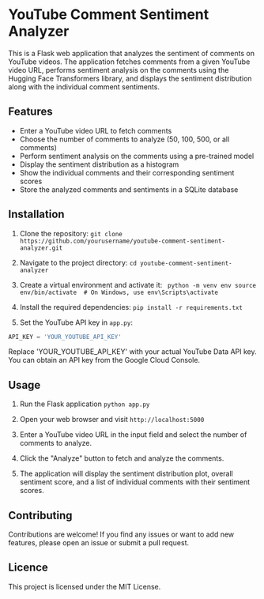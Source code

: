 # YouTube Comment Sentiment Analyzer

This is a Flask web application that analyzes the sentiment of comments on YouTube videos. The application fetches comments from a given YouTube video URL, performs sentiment analysis on the comments using the Hugging Face Transformers library, and displays the sentiment distribution along with the individual comment sentiments.

## Features

- Enter a YouTube video URL to fetch comments
- Choose the number of comments to analyze (50, 100, 500, or all comments)
- Perform sentiment analysis on the comments using a pre-trained model
- Display the sentiment distribution as a histogram
- Show the individual comments and their corresponding sentiment scores
- Store the analyzed comments and sentiments in a SQLite database

## Installation

1. Clone the repository:
   `git clone https://github.com/yourusername/youtube-comment-sentiment-analyzer.git`

2. Navigate to the project directory:
  `cd youtube-comment-sentiment-analyzer`

3. Create a virtual environment and activate it:
 ` python -m venv env
source env/bin/activate  # On Windows, use env\Scripts\activate`

4. Install the required dependencies:
  `pip install -r requirements.txt`

5. Set the YouTube API key in `app.py`:

```python
API_KEY = 'YOUR_YOUTUBE_API_KEY'
```

Replace 'YOUR_YOUTUBE_API_KEY' with your actual YouTube Data API key. You can obtain an API key from the Google Cloud Console.

## Usage

1. Run the Flask application
  `python app.py`

2. Open your web browser and visit `http://localhost:5000`

3. Enter a YouTube video URL in the input field and select the number of comments to analyze.

4. Click the "Analyze" button to fetch and analyze the comments.

5. The application will display the sentiment distribution plot, overall sentiment score, and a list of individual comments with their sentiment scores.


## Contributing

Contributions are welcome! If you find any issues or want to add new features, please open an issue or submit a pull request.

## Licence
This project is licensed under the MIT License.











